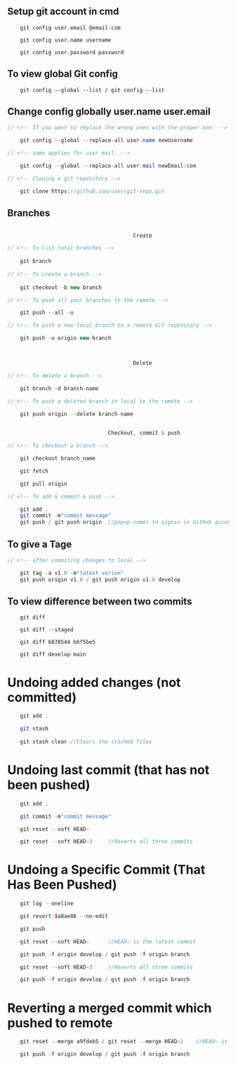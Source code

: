 

## Setup git account in cmd
```
    git config user.email @email.com

    git config user.name username

    git config user.password password
```
## To view global Git config
```
    git config --global --list / git config --list
```
## Change config globally user.name user.email
```java
// <!-- If you want to replace the wrong ones with the proper one: -->

    git config --global --replace-all user.name newUsername

// <!-- same applies for user mail: -->

    git config --global --replace-all user.mail newEmail.com

// <!-- Cloning a git repository -->

    git clone https://github.com/user/git-repo.git
```
## Branches
```java

                                        Create

// <!-- To list total branches -->
    
    git branch 
    
// <!-- To create a branch -->
    
    git checkout -b new-branch

// <!-- To push all your branches to the remote -->

    git push --all -u

// <!-- To push a new local branch to a remote Git repository -->

    git push -u origin new-branch



                                        Delete

// <!-- To delete a branch -->

    git branch -d branch-name

// <!-- To push a deleted branch in local to the remote -->

    git push origin --delete branch-name
    

                                Checkout, commit & push

// <!-- To checkout a branch -->

    git checkout branch_name

    git fetch

    git pull origin   

// <!-- To add & commit & push -->

    git add .
    git commit -m"commit message"
    git push / git push origin  //popup comes to signin in GitHub account using browser/token, choose browser

```


## To give a Tage
```java
// <!-- after commiting changes to local -->

    git tag -a v1.0 -m"latest verion"
    git push origin v1.0 / git push origin v1.0 develop
```

## To view difference between two commits

```
    git diff

    git diff --staged

    git diff 6878544 b6f5be5

    git diff develop main
```

# Undoing added changes (not committed)
```java
    git add .

    git stash
    
    git stash clear //Clears the stashed files
```

# Undoing last commit (that has not been pushed)

```java
    git add .

    git commit -m"commit message"

    git reset --soft HEAD~

    git reset --soft HEAD~3		//Reverts all three commits
```

# Undoing a Specific Commit (That Has Been Pushed)
```java
    git log --oneline

    git revert 1a8ae86 --no-edit

    git push

    git reset --soft HEAD~		//HEAD~ is the latest commit

    git push -f origin develop / git push -f origin branch

    git reset --soft HEAD~3		//Reverts all three commits

    git push -f origin develop / git push -f origin branch
```

# Reverting a merged commit which pushed to remote

```java
    git reset --merge a9fdeb5 / git reset --merge HEAD~1    //HEAD~ is the latest commit

    git push -f origin develop / git push -f origin branch
```